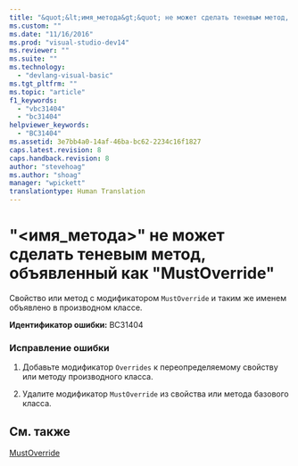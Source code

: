 ```yaml
---
title: "&quot;&lt;имя_метода&gt;&quot; не может сделать теневым метод, объявленный как &quot;MustOverride&quot; | Microsoft Docs"
ms.custom: ""
ms.date: "11/16/2016"
ms.prod: "visual-studio-dev14"
ms.reviewer: ""
ms.suite: ""
ms.technology: 
  - "devlang-visual-basic"
ms.tgt_pltfrm: ""
ms.topic: "article"
f1_keywords: 
  - "vbc31404"
  - "bc31404"
helpviewer_keywords: 
  - "BC31404"
ms.assetid: 3e7bb4a0-14af-46ba-bc62-2234c16f1827
caps.latest.revision: 8
caps.handback.revision: 8
author: "stevehoag"
ms.author: "shoag"
manager: "wpickett"
translationtype: Human Translation
---
```

# &quot;&lt;имя_метода&gt;&quot; не может сделать теневым метод, объявленный как &quot;MustOverride&quot;
Свойство или метод с модификатором `MustOverride` и таким же именем объявлено в производном классе.  
  
 **Идентификатор ошибки:** BC31404  
  
### Исправление ошибки  
  
1.  Добавьте модификатор `Overrides` к переопределяемому свойству или методу производного класса.  
  
2.  Удалите модификатор `MustOverride` из свойства или метода базового класса.  
  
## См. также  
 [MustOverride](../../visual-basic/language-reference/modifiers/mustoverride.md)